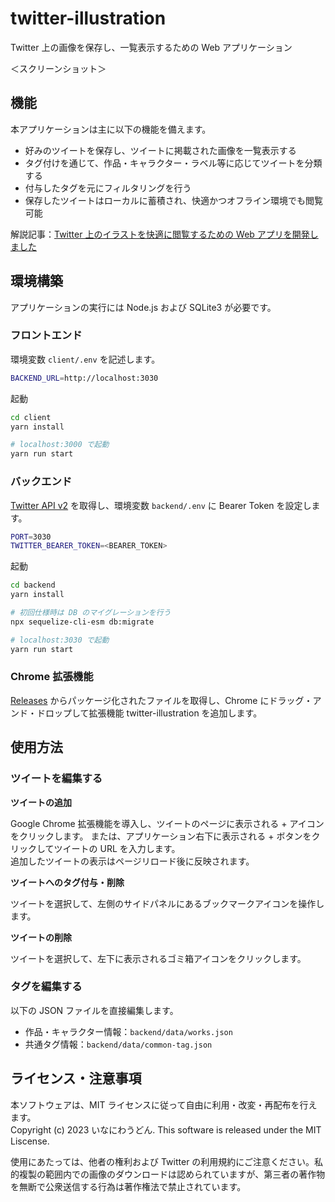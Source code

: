 # twitter-illustration

Twitter 上の画像を保存し、一覧表示するための Web アプリケーション

＜スクリーンショット＞

## 機能
本アプリケーションは主に以下の機能を備えます。

- 好みのツイートを保存し、ツイートに掲載された画像を一覧表示する
- タグ付けを通じて、作品・キャラクター・ラベル等に応じてツイートを分類する
- 付与したタグを元にフィルタリングを行う
- 保存したツイートはローカルに蓄積され、快適かつオフライン環境でも閲覧可能

解説記事：[Twitter 上のイラストを快適に閲覧するための Web アプリを開発しました](https://zenn.dev/inaniwaudon/articles/b361c4f996c980)

## 環境構築

アプリケーションの実行には Node.js および SQLite3 が必要です。

### フロントエンド

環境変数 `client/.env` を記述します。

```bash
BACKEND_URL=http://localhost:3030
```

起動

```bash
cd client
yarn install

# localhost:3000 で起動
yarn run start
```

### バックエンド

[Twitter API v2](https://developer.twitter.com/en/docs/twitter-api) を取得し、環境変数 `backend/.env` に Bearer Token を設定します。

```bash
PORT=3030
TWITTER_BEARER_TOKEN=<BEARER_TOKEN>
```

起動

```bash
cd backend
yarn install

# 初回仕様時は DB のマイグレーションを行う
npx sequelize-cli-esm db:migrate

# localhost:3030 で起動
yarn run start
```

### Chrome 拡張機能

[Releases](https://github.com/inaniwaudon/twitter-illustration/releases) からパッケージ化されたファイルを取得し、Chrome にドラッグ・アンド・ドロップして拡張機能 twitter-illustration を追加します。

## 使用方法

### ツイートを編集する

**ツイートの追加**

Google Chrome 拡張機能を導入し、ツイートのページに表示される + アイコンをクリックします。
または、アプリケーション右下に表示される + ボタンをクリックしてツイートの URL を入力します。  
追加したツイートの表示はページリロード後に反映されます。

**ツイートへのタグ付与・削除**

ツイートを選択して、左側のサイドパネルにあるブックマークアイコンを操作します。

**ツイートの削除**

ツイートを選択して、左下に表示されるゴミ箱アイコンをクリックします。

### タグを編集する

以下の JSON ファイルを直接編集します。

- 作品・キャラクター情報：`backend/data/works.json`
- 共通タグ情報：`backend/data/common-tag.json`

## ライセンス・注意事項

本ソフトウェアは、MIT ライセンスに従って自由に利用・改変・再配布を行えます。  
Copyright (c) 2023 いなにわうどん. This software is released under the MIT Liscense.

使用にあたっては、他者の権利および Twitter の利用規約にご注意ください。私的複製の範囲内での画像のダウンロードは認められていますが、第三者の著作物を無断で公衆送信する行為は著作権法で禁止されています。

